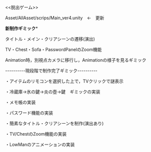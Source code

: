 <<脱出ゲーム>>


Asset/AllAsset/scrips/Main_ver4.unity　←　更新

************新制作ギミック*************

タイトル・メイン・クリアシーンの遷移(演出)

TV・Chest・Sofa・PasswordPanelのZoom機能

Animation時，別視点カメラに移行し，Animationの様子を見るギミック

----------現段階で制作完了ギミック----------

・アイテムのリモコンを選択した上で，TVクリックで謎表示

・冷蔵庫→氷の鍵→炎の壺→鍵　ギミックの実装

・メモ帳の実装

・パスワード機能の実装

・簡素なタイトル・クリアシーンを制作(演出あり)

・TV/ChestのZoom機能の実装

・LowManのアニメーションの実装
